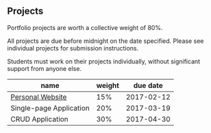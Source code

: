 ## Projects

Portfolio projects are worth a collective weight of 80%.

All projects are due before midnight on the date specified. Please see individual projects for submission instructions.

Students must work on their projects individually, without significant support from anyone else.

name | weight | due date
--- | --- | ---
[Personal Website](/projects/personal-website/project.md) | 15% | 2017-02-12
Single-page Application | 20% | 2017-03-19
CRUD Application | 30% | 2017-04-30
